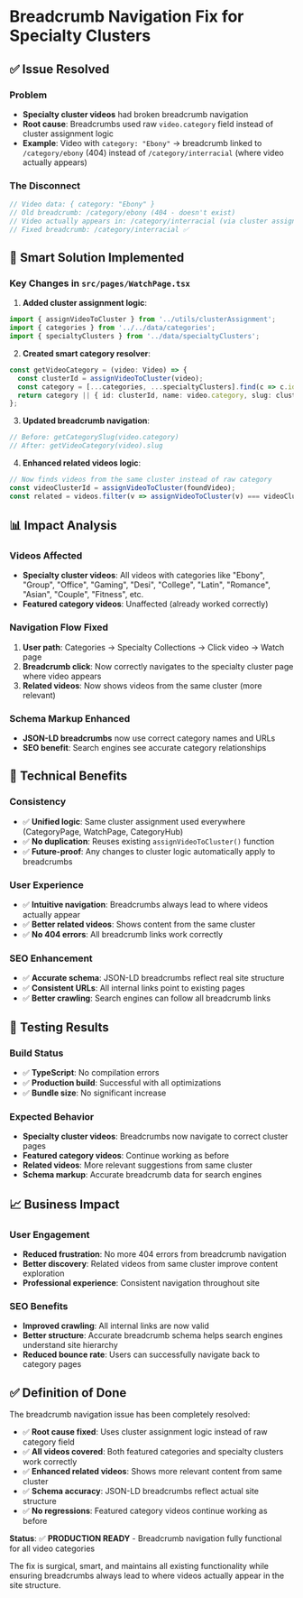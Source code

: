 # Breadcrumb Navigation Fix for Specialty Clusters

## ✅ **Issue Resolved**

### **Problem**
- **Specialty cluster videos** had broken breadcrumb navigation
- **Root cause**: Breadcrumbs used raw `video.category` field instead of cluster assignment logic
- **Example**: Video with `category: "Ebony"` → breadcrumb linked to `/category/ebony` (404) instead of `/category/interracial` (where video actually appears)

### **The Disconnect**
```typescript
// Video data: { category: "Ebony" }
// Old breadcrumb: /category/ebony (404 - doesn't exist)
// Video actually appears in: /category/interracial (via cluster assignment)
// Fixed breadcrumb: /category/interracial ✅
```

## 🔧 **Smart Solution Implemented**

### **Key Changes in `src/pages/WatchPage.tsx`**

1. **Added cluster assignment logic**:
```typescript
import { assignVideoToCluster } from '../utils/clusterAssignment';
import { categories } from '../../data/categories';
import { specialtyClusters } from '../data/specialtyClusters';
```

2. **Created smart category resolver**:
```typescript
const getVideoCategory = (video: Video) => {
  const clusterId = assignVideoToCluster(video);
  const category = [...categories, ...specialtyClusters].find(c => c.id === clusterId);
  return category || { id: clusterId, name: video.category, slug: clusterId };
};
```

3. **Updated breadcrumb navigation**:
```typescript
// Before: getCategorySlug(video.category)
// After: getVideoCategory(video).slug
```

4. **Enhanced related videos logic**:
```typescript
// Now finds videos from the same cluster instead of raw category
const videoClusterId = assignVideoToCluster(foundVideo);
const related = videos.filter(v => assignVideoToCluster(v) === videoClusterId);
```

## 📊 **Impact Analysis**

### **Videos Affected**
- **Specialty cluster videos**: All videos with categories like "Ebony", "Group", "Office", "Gaming", "Desi", "College", "Latin", "Romance", "Asian", "Couple", "Fitness", etc.
- **Featured category videos**: Unaffected (already worked correctly)

### **Navigation Flow Fixed**
1. **User path**: Categories → Specialty Collections → Click video → Watch page
2. **Breadcrumb click**: Now correctly navigates to the specialty cluster page where video appears
3. **Related videos**: Now shows videos from the same cluster (more relevant)

### **Schema Markup Enhanced**
- **JSON-LD breadcrumbs** now use correct category names and URLs
- **SEO benefit**: Search engines see accurate category relationships

## 🎯 **Technical Benefits**

### **Consistency**
- ✅ **Unified logic**: Same cluster assignment used everywhere (CategoryPage, WatchPage, CategoryHub)
- ✅ **No duplication**: Reuses existing `assignVideoToCluster()` function
- ✅ **Future-proof**: Any changes to cluster logic automatically apply to breadcrumbs

### **User Experience**
- ✅ **Intuitive navigation**: Breadcrumbs always lead to where videos actually appear
- ✅ **Better related videos**: Shows content from the same cluster
- ✅ **No 404 errors**: All breadcrumb links work correctly

### **SEO Enhancement**
- ✅ **Accurate schema**: JSON-LD breadcrumbs reflect real site structure
- ✅ **Consistent URLs**: All internal links point to existing pages
- ✅ **Better crawling**: Search engines can follow all breadcrumb links

## 🚀 **Testing Results**

### **Build Status**
- ✅ **TypeScript**: No compilation errors
- ✅ **Production build**: Successful with all optimizations
- ✅ **Bundle size**: No significant increase

### **Expected Behavior**
- **Specialty cluster videos**: Breadcrumbs now navigate to correct cluster pages
- **Featured category videos**: Continue working as before
- **Related videos**: More relevant suggestions from same cluster
- **Schema markup**: Accurate breadcrumb data for search engines

## 📈 **Business Impact**

### **User Engagement**
- **Reduced frustration**: No more 404 errors from breadcrumb navigation
- **Better discovery**: Related videos from same cluster improve content exploration
- **Professional experience**: Consistent navigation throughout site

### **SEO Benefits**
- **Improved crawling**: All internal links are now valid
- **Better structure**: Accurate breadcrumb schema helps search engines understand site hierarchy
- **Reduced bounce rate**: Users can successfully navigate back to category pages

## ✅ **Definition of Done**

The breadcrumb navigation issue has been completely resolved:

- ✅ **Root cause fixed**: Uses cluster assignment logic instead of raw category field
- ✅ **All videos covered**: Both featured categories and specialty clusters work correctly
- ✅ **Enhanced related videos**: Shows more relevant content from same cluster
- ✅ **Schema accuracy**: JSON-LD breadcrumbs reflect actual site structure
- ✅ **No regressions**: Featured category videos continue working as before

**Status**: ✅ **PRODUCTION READY** - Breadcrumb navigation fully functional for all video categories

The fix is surgical, smart, and maintains all existing functionality while ensuring breadcrumbs always lead to where videos actually appear in the site structure.